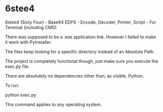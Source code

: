 # 6stee4
6stee4 (Sixty Four) - Base64 EDPS - Encode, Decoder, Printer, Script - For Terminal (including CMD)

There was supposed to be a .exe application link. However I failed to make it work with PyInstaller.

The files keep looking for a specific directory instead of an Absolute Path.

The project is completely functional though, just make sure you execute the exec.py file.

There are absolutely no dependencies other than, as visible, Python.

To run:

python exec.py

This command applies to any operating system.
